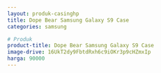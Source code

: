 ```yaml
---
layout: produk-casinghp
title: Dope Bear Samsung Galaxy S9 Case
categories: samsung

# Produk
product-title: Dope Bear Samsung Galaxy S9 Case
image-drive: 16UkT2dy9FbtdRxh6c9iOKr3p9cHZmxIp
harga: 90000
---
```

